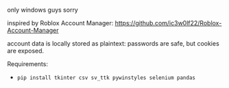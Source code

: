 only windows guys sorry

inspired by Roblox Account Manager: https://github.com/ic3w0lf22/Roblox-Account-Manager

account data is locally stored as plaintext: passwords are safe, but cookies are exposed.

Requirements:

* `pip install tkinter csv sv_ttk pywinstyles selenium pandas`

